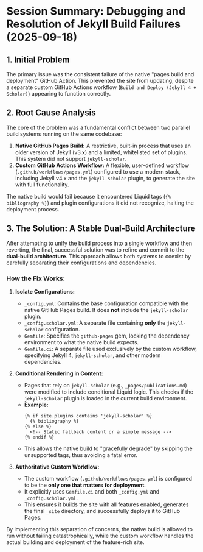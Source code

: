 # Session Summary: Debugging and Resolution of Jekyll Build Failures (2025-09-18)

## 1. Initial Problem

The primary issue was the consistent failure of the native "pages build and deployment" GitHub Action. This prevented the site from updating, despite a separate custom GitHub Actions workflow (`Build and Deploy (Jekyll 4 + Scholar)`) appearing to function correctly.

## 2. Root Cause Analysis

The core of the problem was a fundamental conflict between two parallel build systems running on the same codebase:

1.  **Native GitHub Pages Build:** A restrictive, built-in process that uses an older version of Jekyll (v3.x) and a limited, whitelisted set of plugins. This system did not support `jekyll-scholar`.
2.  **Custom GitHub Actions Workflow:** A flexible, user-defined workflow (`.github/workflows/pages.yml`) configured to use a modern stack, including Jekyll v4.x and the `jekyll-scholar` plugin, to generate the site with full functionality.

The native build would fail because it encountered Liquid tags (`{% bibliography %}`) and plugin configurations it did not recognize, halting the deployment process.

## 3. The Solution: A Stable Dual-Build Architecture

After attempting to unify the build process into a single workflow and then reverting, the final, successful solution was to refine and commit to the **dual-build architecture**. This approach allows both systems to coexist by carefully separating their configurations and dependencies.

### How the Fix Works:

1.  **Isolate Configurations:**
    *   `_config.yml`: Contains the base configuration compatible with the native GitHub Pages build. It does **not** include the `jekyll-scholar` plugin.
    *   `_config.scholar.yml`: A separate file containing **only** the `jekyll-scholar` configuration.
    *   `Gemfile`: Specifies the `github-pages` gem, locking the dependency environment to what the native build expects.
    *   `Gemfile.ci`: A separate file used exclusively by the custom workflow, specifying Jekyll 4, `jekyll-scholar`, and other modern dependencies.

2.  **Conditional Rendering in Content:**
    *   Pages that rely on `jekyll-scholar` (e.g., `_pages/publications.md`) were modified to include conditional Liquid logic. This checks if the `jekyll-scholar` plugin is loaded in the current build environment.
    *   **Example:**
        ```liquid
        {% if site.plugins contains 'jekyll-scholar' %}
          {% bibliography %}
        {% else %}
          <!-- Static fallback content or a simple message -->
        {% endif %}
        ```
    *   This allows the native build to "gracefully degrade" by skipping the unsupported tags, thus avoiding a fatal error.

3.  **Authoritative Custom Workflow:**
    *   The custom workflow (`.github/workflows/pages.yml`) is configured to be the **only one that matters for deployment**.
    *   It explicitly uses `Gemfile.ci` and both `_config.yml` and `_config.scholar.yml`.
    *   This ensures it builds the site with all features enabled, generates the final `_site` directory, and successfully deploys it to GitHub Pages.

By implementing this separation of concerns, the native build is allowed to run without failing catastrophically, while the custom workflow handles the actual building and deployment of the feature-rich site.
